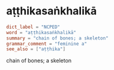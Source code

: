 # aṭṭhikasaṅkhalikā

``` toml
dict_label = "NCPED"
word = "aṭṭhikasaṅkhalikā"
summary = "chain of bones; a skeleton"
grammar_comment = "feminine a"
see_also = ["aṭṭhika"]
```

chain of bones; a skeleton

